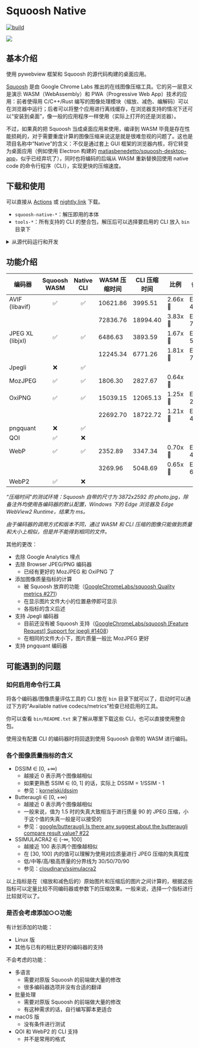 # Squoosh Native

[![build](https://github.com/TransparentLC/squoosh-native/actions/workflows/build.yml/badge.svg)](https://github.com/TransparentLC/squoosh-native/actions/workflows/build.yml)

![](https://github.com/TransparentLC/squoosh-native/assets/47057319/bd377ebe-96f0-426f-8661-7d5713322bfa)

## 基本介绍

使用 pywebview 框架和 Squoosh 的源代码构建的桌面应用。

[Squoosh](https://github.com/GoogleChromeLabs/squoosh) 是由 Google Chrome Labs 推出的在线图像压缩工具。它的另一层意义是演示 WASM（WebAssembly）和 PWA（Progressive Web App）技术的应用：前者使得用 C/C++/Rust 编写的图像处理模块（缩放、减色、编解码）可以在浏览器中运行；后者可以将整个应用进行离线缓存，在浏览器支持的情况下还可以“安装到桌面”，像一般的应用程序一样使用（实际上打开的还是浏览器）。

不过，如果真的把 Squoosh 当成桌面应用来使用，编译到 WASM 毕竟是存在性能损耗的，对于需要重度计算的图像压缩来说这是就是很难忽视的问题了。这也是项目名称中“Native”的含义：不仅是通过套上 GUI 框架的浏览器内核，将它转变为桌面应用（例如使用 Electron 构建的 [matiasbenedetto/squoosh-desktop-app](https://github.com/matiasbenedetto/squoosh-desktop-app)，似乎已经弃坑了），同时也将编码的后端从 WASM 重新替换回使用 native code 的命令行程序（CLI），实现更快的压缩速度。

## 下载和使用

可以直接从 [Actions](https://github.com/TransparentLC/squoosh-native/actions) 或 [nightly.link](https://nightly.link/TransparentLC/squoosh-native/workflows/build/master) 下载。

* `squoosh-native-*`：解压即用的本体
* `tools-*`：所有支持的 CLI 的整合包，解压后可以选择要启用的 CLI 放入 `bin` 目录下

<details>

<summary>从源代码运行和开发</summary>

需要 Python 3.12、Node.js 21 和 pnpm 9.x 或更新的版本。

由于前端代码是单独的 [repo](https://github.com/TransparentLC/squoosh-native-frontend)，因此不要忘了 clone submodule。

```sh
# 安装依赖
pip install -r requirements.txt

# 构建前端资源
cd squoosh
pnpm install
pnpm run build
cd ..

# 将构建好的前端资源打包为单个文件squoosh.pak
python bundle_squoosh.py

# 编译svpng，Linux下请将扩展名dll改为so
gcc -Wall -Ofast -march=native -mtune=native -shared -o libsvpng.dll svpng.c
strip libsvpng.dll

# 运行Squoosh Native
python main.py
```

如果需要开发调试的话：

```sh
# 在另一个终端中运行前端资源的dev server，无需打包
cd squoosh
pnpm run dev

# 在环境变量DEBUG为非空值的情况下运行main.py
DEBUG=1 python main.py
```

</details>

## 功能介绍

| 编码器 | Squoosh WASM | Native CLI | WASM 压缩时间 | CLI 压缩时间 | 比例 | 备注 |
| - | :-: | :-: | - | - | - | - |
| AVIF (libavif)   | ✅ | ✅ | 10621.86 | 3995.51 | 2.66x 🐇 | Effort 4 |
|                  |    |    | 72836.76 | 18994.40 | 3.83x 🐇 | Effort 7 |
| JPEG XL (libjxl) | ✅ | ✅ | 6486.63 | 3893.59 | 1.67x 🐇 | Effort 5 |
|                  |    |    | 12245.34 | 6771.26 | 1.81x 🐇 | Effort 7 |
| Jpegli           | ❌ | ✅ |  |  |  |  |
| MozJPEG          | ✅ | ✅ | 1806.30 | 2827.67 | 0.64x 🐢 |  |
| OxiPNG           | ✅ | ✅ | 15039.15 | 12065.13 | 1.25x 🐇 | Effort 2 |
|                  |    |    | 22692.70 | 18722.72 | 1.21x 🐇 | Effort 4 |
| pngquant         | ❌ | ✅ |  |  |  |  |
| QOI              | ✅ | ❌ |  |  |  |  |
| WebP             | ✅ | ✅ | 2352.89 | 3347.34 | 0.70x 🐢 | Effort 4 |
|                  |    |    | 3269.96 | 5048.69 | 0.65x 🐢 | Effort 6 |
| WebP2            | ✅ | ❌ |  |  |  |  |

*“压缩时间”的测试环境：Squoosh 自带的尺寸为 3872x2592 的 photo.jpg，除备注外均使用各编码器的默认配置，Windows 下的 Edge 浏览器及 Edge WebView2 Runtime，结果为 ms。*

*由于编码器的调用方式和版本不同，通过 WASM 和 CLI 压缩的图像只能做到质量和大小上相似，但是并不能得到相同的文件。*

其他的更改：

* 去除 Google Analytics 埋点
* 去除 Browser JPEG/PNG 编码器
    * 已经有更好的 MozJPEG 和 OxiPNG 了
* 添加图像质量指标的计算
    * 被 Squoosh 放弃的功能（[GoogleChromeLabs/squoosh  Quality metrics #271](https://github.com/GoogleChromeLabs/squoosh/issues/271)）
    * 在显示图片文件大小的位置悬停即可显示
    * 各指标的含义后述
* 支持 Jpegli 编码器
    * 目前还没有被 Squoosh 支持（[GoogleChromeLabs/squoosh [Feature Request] Support for jpegli #1408](https://github.com/GoogleChromeLabs/squoosh/issues/1408)）
    * 在相同的文件大小下，图片质量一般比 MozJPEG 更好
* 支持 pngquant 编码器

## 可能遇到的问题

### 如何启用命令行工具

将各个编码器/图像质量评估工具的 CLI 放在 `bin` 目录下就可以了，启动时可以通过下方的“Available native codecs/metrics”检查已经启用的工具。

你可以查看 `bin/README.txt` 来了解从哪里下载这些 CLI，也可以直接使用整合包。

使用没有配置 CLI 的编码器时将回退到使用 Squoosh 自带的 WASM 进行编码。

### 各个图像质量指标的含义

* DSSIM ∈ [0, +∞)
    * 越接近 0 表示两个图像越相似
    * 如果更熟悉 SSIM ∈ (0, 1] 的话，实际上 DSSIM = 1/SSIM - 1
    * 参见：[kornelski/dssim](https://github.com/kornelski/dssim#interpreting-the-values)
* Butteraugli ∈ [0, +∞)
    * 越接近 0 表示两个图像越相似
    * 一般来说，值为 1.5 时的失真大致相当于进行质量 90 的 JPEG 压缩，小于这个值的失真一般是可以接受的
    * 参见：[google/butteraugli Is there any suggest about the butteraugli compare result value? #22](https://github.com/google/butteraugli/issues/22)
* SSIMULACRA2 ∈ (-∞, 100]
    * 越接近 100 表示两个图像越相似
    * 在 [30, 100] 内的值可以理解为使用对应质量进行 JPEG 压缩的失真程度
    * 低/中等/高/极高质量的分界线为 30/50/70/90
    * 参见：[cloudinary/ssimulacra2](https://github.com/cloudinary/ssimulacra2#usage)

以上指标是在（缩放和减色后的）原始图片和压缩后的图片之间计算的，根据这些指标可以定量比较不同编码器或参数下的压缩效果。一般来说，选择一个指标进行比较就可以了。

### 是否会考虑添加○○功能

有计划添加的功能：

* Linux 版
* 其他与已有的相比更好的编码器的支持

不会考虑的功能：

* 多语言
    * 需要对原版 Squoosh 的前端做大量的修改
    * 很多编码器选项并没有合适的翻译
* 批量处理
    * 需要对原版 Squoosh 的前端做大量的修改
    * 有这种需求的话，自行编写脚本更适合
* macOS 版
    * 没有条件进行测试
* QOI 和 WebP2 的 CLI 支持
    * 并不是常用的格式
